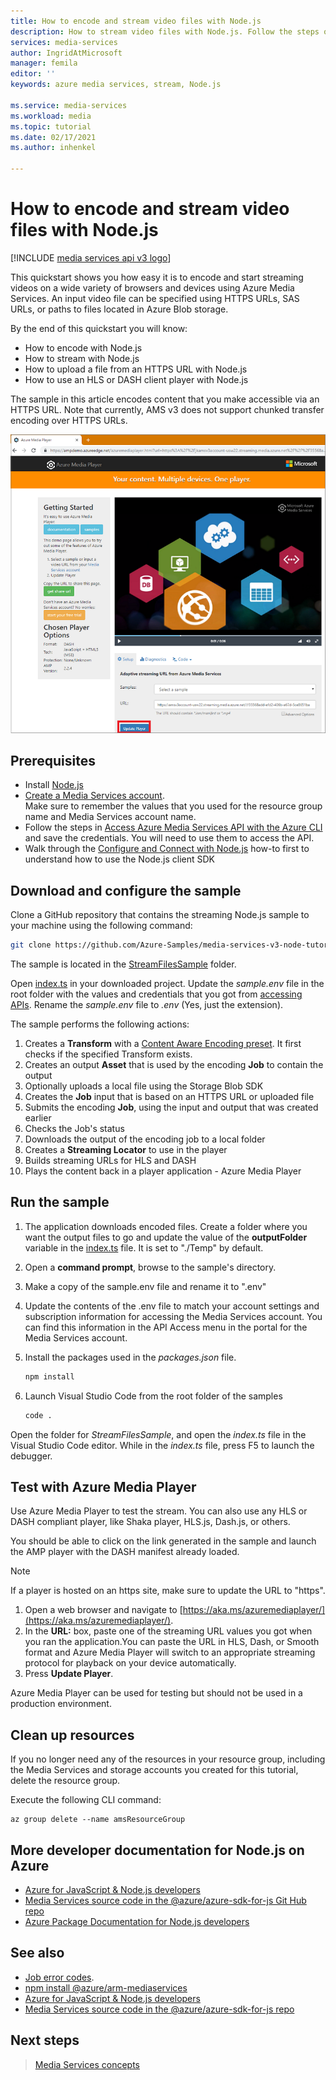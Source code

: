 ```yaml
---
title: How to encode and stream video files with Node.js
description: How to stream video files with Node.js. Follow the steps of this tutorial to create a new Azure Media Services account, encode a file, and stream it to Azure Media Player.
services: media-services
author: IngridAtMicrosoft
manager: femila
editor: ''
keywords: azure media services, stream, Node.js

ms.service: media-services
ms.workload: media
ms.topic: tutorial
ms.date: 02/17/2021
ms.author: inhenkel

---
```


# How to encode and stream video files with Node.js

[!INCLUDE [media services api v3 logo](./includes/v3-hr.md)]

This quickstart shows you how easy it is to encode and start streaming videos on a wide variety of browsers and devices using Azure Media Services. An input video file can be specified using HTTPS URLs, SAS URLs, or paths to files located in Azure Blob storage.

By the end of this quickstart you will know:

- How to encode with Node.js
- How to stream with Node.js
- How to upload a file from an HTTPS URL with Node.js
- How to use an HLS or DASH client player with Node.js

The sample in this article encodes content that you make accessible via an HTTPS URL. Note that currently, AMS v3 does not support chunked transfer encoding over HTTPS URLs.

![Play the video](./media/stream-files-nodejs-quickstart/final-video.png)

## Prerequisites

- Install [Node.js](https://nodejs.org/en/download/)
- [Create a Media Services account](./account-create-how-to.md).<br/>Make sure to remember the values that you used for the resource group name and Media Services account name.
- Follow the steps in [Access Azure Media Services API with the Azure CLI](./access-api-howto.md) and save the credentials. You will need to use them to access the API.
- Walk through the [Configure and Connect with Node.js](./configure-connect-nodejs-howto.md) how-to first to understand how to use the Node.js client SDK

## Download and configure the sample

Clone a GitHub repository that contains the streaming Node.js sample to your machine using the following command:  

 ```bash
 git clone https://github.com/Azure-Samples/media-services-v3-node-tutorials.git
 ```

The sample is located in the [StreamFilesSample](https://github.com/Azure-Samples/media-services-v3-node-tutorials/tree/master/StreamFilesSample) folder.

Open [index.ts](https://github.com/Azure-Samples/media-services-v3-node-tutorials/blob/master/StreamFilesSample/index.ts) in your downloaded project. Update the *sample.env* file in the root folder with the values and credentials that you got from [accessing APIs](./access-api-howto.md). Rename the *sample.env* file to *.env* (Yes, just the extension).

The sample performs the following actions:

1. Creates a **Transform** with a [Content Aware Encoding preset](./encode-content-aware-concept.md). It first checks if the specified Transform exists.
1. Creates an output **Asset** that is used by the encoding **Job** to contain the output
1. Optionally uploads a local file using the Storage Blob SDK
1. Creates the **Job** input that is based on an HTTPS URL or uploaded file
1. Submits the encoding **Job**, using the input and output that was created earlier
1. Checks the Job's status
1. Downloads the output of the encoding job to a local folder
1. Creates a **Streaming Locator** to use in the player
1. Builds streaming URLs for HLS and DASH
1. Plays the content back in a player application - Azure Media Player

## Run the sample

1. The application downloads encoded files. Create a folder where you want the output files to go and update the value of the **outputFolder** variable in the [index.ts](https://github.com/Azure-Samples/media-services-v3-node-tutorials/blob/main/StreamFilesSample/index.ts#L65) file. It is set to "./Temp" by default.
1. Open a **command prompt**, browse to the sample's directory.
1. Make a copy of the sample.env file and rename it to ".env"
1. Update the contents of the .env file to match your account settings and subscription information for accessing the Media Services account. You can find this information in the API Access menu in the portal for the Media Services account. 
1. Install the packages used in the *packages.json* file.

    ```bash
    npm install 
    ```

1. Launch Visual Studio Code from the root folder of the samples
    ```bash
    code .
    ```

Open the folder for *StreamFilesSample*, and open the *index.ts* file in the Visual Studio Code editor.
While in the *index.ts* file, press F5 to launch the debugger.

## Test with Azure Media Player

Use Azure Media Player to test the stream. You can also use any HLS or DASH compliant player, like Shaka player, HLS.js, Dash.js, or others.

You should be able to click on the link generated in the sample and launch the AMP player with the DASH manifest already loaded.

> [!NOTE]
> If a player is hosted on an https site, make sure to update the URL to "https".

1. Open a web browser and navigate to [https://aka.ms/azuremediaplayer/](https://aka.ms/azuremediaplayer/).
2. In the **URL:** box, paste one of the streaming URL values you got when you ran the application.You can paste the URL in HLS, Dash, or Smooth format and Azure Media Player will switch to an appropriate streaming protocol for playback on your device automatically.
3. Press **Update Player**.

Azure Media Player can be used for testing but should not be used in a production environment.

## Clean up resources

If you no longer need any of the resources in your resource group, including the Media Services and storage accounts you created for this tutorial, delete the resource group.

Execute the following CLI command:

```azurecli
az group delete --name amsResourceGroup
```

## More developer documentation for Node.js on Azure

- [Azure for JavaScript & Node.js developers](/azure/developer/javascript/)
- [Media Services source code in the @azure/azure-sdk-for-js Git Hub repo](https://github.com/Azure/azure-sdk-for-js/tree/master/sdk/mediaservices/arm-mediaservices)
- [Azure Package Documentation for Node.js developers](/javascript/api/overview/azure/)

## See also

- [Job error codes](/rest/api/media/jobs/get#joberrorcode).
- [npm install @azure/arm-mediaservices](https://www.npmjs.com/package/@azure/arm-mediaservices)
- [Azure for JavaScript & Node.js developers](/azure/developer/javascript/)
- [Media Services source code in the @azure/azure-sdk-for-js repo](https://github.com/Azure/azure-sdk-for-js/tree/master/sdk/mediaservices/arm-mediaservices)

## Next steps

> [Media Services concepts](concepts-overview.md)
